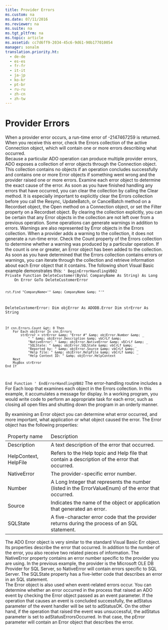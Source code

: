 ```yaml
---
title: Provider Errors
ms.custom: na
ms.date: 07/11/2016
ms.reviewer: na
ms.suite: na
ms.tgt_pltfrm: na
ms.topic: article
ms.assetid: cc7d6ff9-2034-45c6-9d61-90b177010054
manager: sonalm
translation.priority.ht: 
  - de-de
  - es-es
  - fr-fr
  - it-it
  - ja-jp
  - ko-kr
  - pt-br
  - ru-ru
  - zh-cn
  - zh-tw
---
```

# Provider Errors
<?xml version="1.0" encoding="utf-8"?>
<developerReferenceWithoutSyntaxDocument xmlns="http://ddue.schemas.microsoft.com/authoring/2003/5" xmlns:xlink="http://www.w3.org/1999/xlink" xmlns:xsi="http://www.w3.org/2001/XMLSchema-instance" xsi:schemaLocation="http://ddue.schemas.microsoft.com/authoring/2003/5 http://dduestorage.blob.core.windows.net/ddueschema/developer.xsd">
  <introduction>
    <para>When a provider error occurs, a run-time error of -2147467259 is returned. When you receive this error, check the <legacyBold>Errors</legacyBold> collection of the active <legacyBold>Connection</legacyBold> object, which will contain one or more errors describing what occurred.</para>
  </introduction>
  <section>
    <title>The ADO Errors Collection</title>
    <content>
      <para>Because a particular ADO operation can produce multiple provider errors, ADO exposes a collection of error objects through the <legacyBold>Connection</legacyBold> object. This collection contains no objects if an operation concludes successfully and contains one or more <legacyBold>Error</legacyBold> objects if something went wrong and the provider raised one or more errors. Examine each error object to determine the exact cause of the error.</para>
      <para>As soon as you have finished handling any errors that have occurred, you can clear the collection by calling the <legacyBold>Clear</legacyBold> method. It is especially important to explicitly clear the <legacyBold>Errors</legacyBold> collection before you call the <legacyBold>Resync</legacyBold>, <legacyBold>UpdateBatch</legacyBold>, or <legacyBold>CancelBatch</legacyBold> method on a <legacyBold>Recordset</legacyBold> object, the <legacyBold>Open</legacyBold> method on a <legacyBold>Connection</legacyBold> object, or set the <legacyBold>Filter</legacyBold> property on a <legacyBold>Recordset</legacyBold> object. By clearing the collection explicitly, you can be certain that any <legacyBold>Error</legacyBold> objects in the collection are not left over from a previous operation.</para>
      <para>Some operations can generate warnings in addition to errors. Warnings are also represented by <legacyBold>Error</legacyBold> objects in the <legacyBold>Errors</legacyBold> collection. When a provider adds a warning to the collection, it does not generate a run-time error. Check the <legacyBold>Count</legacyBold> property of the <legacyBold>Errors</legacyBold> collection to determine whether a warning was produced by a particular operation. If the count is one or greater, an <legacyBold>Error</legacyBold> object has been added to the collection. As soon as you have determined that the <legacyBold>Errors</legacyBold> collection contains errors or warnings, you can iterate through the collection and retrieve information about each <legacyBold>Error</legacyBold> object that it contains. The following short Visual Basic example demonstrates this:</para>
      <code>' BeginErrorHandlingVB02
Private Function DeleteCustomer(ByVal CompanyName As String) As Long
    On Error GoTo DeleteCustomerError
    
    rst.Find "CompanyName='" &amp; CompanyName &amp; "'"
DeleteCustomerError:
Dim objError As ADODB.Error
Dim strError As String

    If cnn.Errors.Count &gt; 0 Then
        For Each objError In cnn.Errors
            strError = strError &amp; "Error #" &amp; objError.Number &amp; _
                " " &amp; objError.Description &amp; vbCrLf &amp; _
                "NativeError: " &amp; objError.NativeError &amp; vbCrLf &amp; _
                "SQLState: " &amp; objError.SQLState &amp; vbCrLf &amp; _
                "Reported by: " &amp; objError.Source &amp; vbCrLf &amp; _
                "Help file: " &amp; objError.HelpFile &amp; vbCrLf &amp; _
                "Help Context ID: " &amp; objError.HelpContext
        Next
        MsgBox strError
    End If
End Function
' EndErrorHandlingVB02</code>
      <para>The error-handling routine includes a <legacyBold>For Each</legacyBold> loop that examines each object in the <legacyBold>Errors</legacyBold> collection. In this example, it accumulates a message for display. In a working program, you would write code to perform an appropriate task for each error, such as closing all open files and shutting down the program in an orderly manner.</para>
    </content>
  </section>
  <section>
    <title>The Error Object</title>
    <content>
      <para>By examining an <legacyBold>Error</legacyBold> object you can determine what error occurred, and more important, what application or what object caused the error. The <legacyBold>Error</legacyBold> object has the following properties:</para>
      <table xmlns:caps="http://schemas.microsoft.com/build/caps/2013/11">
        <thead>
          <tr>
            <TD>
              <para>Property name</para>
            </TD>
            <TD>
              <para>Description</para>
            </TD>
          </tr>
        </thead>
        <tbody>
          <tr>
            <TD>
              <para>               <legacyBold>Description</legacyBold>             </para>
            </TD>
            <TD>
              <para>A text description of the error that occurred.</para>
            </TD>
          </tr>
          <tr>
            <TD>
              <para>               <legacyBold>HelpContext, HelpFile</legacyBold>             </para>
            </TD>
            <TD>
              <para>Refers to the Help topic and Help file that contain a description of the error that occurred.</para>
            </TD>
          </tr>
          <tr>
            <TD>
              <para>               <legacyBold>NativeError</legacyBold>             </para>
            </TD>
            <TD>
              <para>The provider-specific error number.</para>
            </TD>
          </tr>
          <tr>
            <TD>
              <para>               <legacyBold>Number</legacyBold>             </para>
            </TD>
            <TD>
              <para>A Long Integer that represents the number (listed in the <legacyBold>ErrorValueEnum</legacyBold>) of the error that occurred.</para>
            </TD>
          </tr>
          <tr>
            <TD>
              <para>               <legacyBold>Source</legacyBold>             </para>
            </TD>
            <TD>
              <para>Indicates the name of the object or application that generated an error.</para>
            </TD>
          </tr>
          <tr>
            <TD>
              <para>               <legacyBold>SQLState</legacyBold>             </para>
            </TD>
            <TD>
              <para>A five-character error code that the provider returns during the <?Comment jrs: processing? 2006-06-26T11:22:00Z  Id='0?>process <?CommentEnd Id='0'
    ?>of an SQL statement.</para>
            </TD>
          </tr>
        </tbody>
      </table>
      <para>The ADO <legacyBold>Error</legacyBold> object is very similar to the standard Visual Basic <legacyBold>Err</legacyBold> object. Its properties describe the error that occurred. In addition to the number of the error, you also receive two related pieces of information. The <legacyBold>NativeError</legacyBold> property contains an error number specific to the provider you are using. In the previous example, the provider is the Microsoft OLE DB Provider for SQL Server, so <legacyBold>NativeError</legacyBold> will contain errors specific to SQL Server. The <legacyBold>SQLState</legacyBold> property has a five-letter code that describes an error in an SQL statement.</para>
    </content>
  </section>
  <section>
    <title>Event-Related Errors</title>
    <content>
      <para>The <legacyBold>Error</legacyBold> object is also used when event-related errors occur. You can determine whether an error occurred in the process that raised an ADO event by checking the <legacyBold>Error</legacyBold> object passed as an event parameter.</para>
      <para>If the operation that causes an event is concluded successfully, the <legacyItalic>adStatus</legacyItalic> parameter of the event handler will be set to <legacyItalic>adStatusOK</legacyItalic>. On the other hand, if the operation that raised the event was unsuccessful, the <legacyItalic>adStatus</legacyItalic> parameter is set to <legacyItalic>adStatusErrorsOccurred</legacyItalic>. In that case, the <legacyItalic>pError</legacyItalic> parameter will contain an <legacyBold>Error</legacyBold> object that describes the error.</para>
    </content>
  </section>
  <relatedTopics />
</developerReferenceWithoutSyntaxDocument>